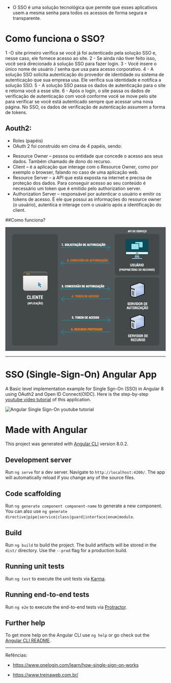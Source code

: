 -	O SSO é uma solução tecnológica que permite que esses aplicativos usem a mesma senha para todos os acessos de forma segura e  transparente.

# Como funciona o SSO?

1 -O site primeiro verifica se você já foi autenticado pela solução SSO e, nesse caso, ele fornece acesso ao site.
2 - Se ainda não tiver feito isso, você será direcionado à solução SSO para fazer login.
3 - Você insere o único nome de usuário / senha que usa para acesso corporativo.
4 - A solução SSO solicita autenticação do provedor de identidade ou sistema de autenticação que sua empresa usa. Ele verifica sua identidade e notifica a solução SSO.
5 - A solução SSO passa os dados de autenticação para o site e retorna você a esse site.
6 - Após o login, o site passa os dados de verificação de autenticação com você conforme você se move pelo site para verificar se você está autenticado sempre que acessar uma nova página.
No SSO, os dados de verificação de autenticação assumem a forma de tokens.


## Aouth2:

* Roles (papéis)
* OAuth 2 foi construído em cima de 4 papéis, sendo:

-	Resource Owner – pessoa ou entidade que concede o acesso aos seus dados. Também chamado de dono do recurso.
-	Client – é a aplicação que interage com o Resource Owner, como por exemplo o browser, falando no caso de uma aplicação web.
- Resource Server – a API que está exposta na internet e precisa de proteção dos dados. Para conseguir acesso ao seu conteúdo é necessário um token que é emitido pelo authorization server.
- Authorization Server – responsável por autenticar o usuário e emitir os tokens de acesso. É ele que possui as informações do resource owner (o usuário), autentica e interage com o usuário após a identificação do client.

##Como funciona?

![Fluxo](https://raw.githubusercontent.com/LuizOMartins/Angular-Single-Sign-On-OAuth2-OIDC-/master/FLUXO-IMG.png )



_______________________________________________________________________________

# SSO (Single-Sign-On) Angular App
A Basic level implementation example for Single Sgn-On (SSO) in Angular 8 using OAuth2 and Open ID Connect(OIDC).
Here is the step-by-step [youtube video tutorial](https://youtu.be/AcuzemsJfxA) of this application.

![Angular Single Sign-On youtube tutorial](https://raw.githubusercontent.com/shaheershukur/Angular-Single-Sign-On-OAuth2-OIDC-/master/angular-single-sign-on-oauth2-oidc-shaheershukur.jpg )

# Made with Angular 
This project was generated with [Angular CLI](https://github.com/angular/angular-cli) version 8.0.2.

## Development server

Run `ng serve` for a dev server. Navigate to `http://localhost:4200/`. The app will automatically reload if you change any of the source files.

## Code scaffolding

Run `ng generate component component-name` to generate a new component. You can also use `ng generate directive|pipe|service|class|guard|interface|enum|module`.

## Build

Run `ng build` to build the project. The build artifacts will be stored in the `dist/` directory. Use the `--prod` flag for a production build.

## Running unit tests

Run `ng test` to execute the unit tests via [Karma](https://karma-runner.github.io).

## Running end-to-end tests

Run `ng e2e` to execute the end-to-end tests via [Protractor](http://www.protractortest.org/).

## Further help

To get more help on the Angular CLI use `ng help` or go check out the [Angular CLI README](https://github.com/angular/angular-cli/blob/master/README.md).




____________________________________________________________________


Refências:

- https://www.onelogin.com/learn/how-single-sign-on-works

- https://www.treinaweb.com.br/